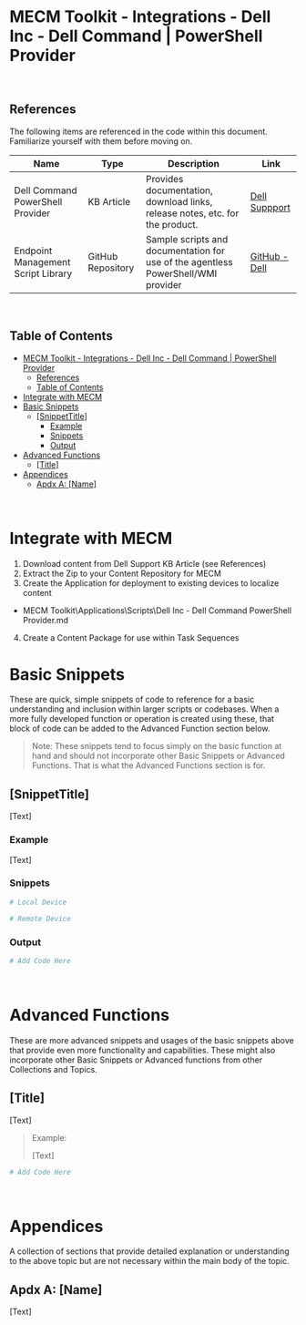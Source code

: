 # MECM Toolkit - Integrations - Dell Inc - Dell Command | PowerShell Provider

&nbsp;

## References

The following items are referenced in the code within this document. Familiarize yourself with them before moving on.

| Name                                | Type                        | Description                                                                                                       | Link |
|-------------------------------------|-----------------------------|-------------------------------------------------------------------------------------------------------------------|------|
| Dell Command PowerShell Provider    | KB Article                  | Provides documentation, download links, release notes, etc. for the product.                                      | [Dell Suppport](https://www.dell.com/support/kbdoc/en-us/000177240/dell-command-powershell-provider) |
| Endpoint Management Script Library  | GitHub Repository           | Sample scripts and documentation for use of the agentless PowerShell/WMI provider                                 | [GitHub - Dell](https://github.com/dell/Endpoint-Management-Script-Library) |

&nbsp;

## Table of Contents

- [MECM Toolkit - Integrations - Dell Inc - Dell Command | PowerShell Provider](#mecm-toolkit---integrations---dell-inc---dell-command--powershell-provider)
  - [References](#references)
  - [Table of Contents](#table-of-contents)
- [Integrate with MECM](#integrate-with-mecm)
- [Basic Snippets](#basic-snippets)
  - [\[SnippetTitle\]](#snippettitle)
    - [Example](#example)
    - [Snippets](#snippets)
    - [Output](#output)
- [Advanced Functions](#advanced-functions)
  - [\[Title\]](#title)
- [Appendices](#appendices)
  - [Apdx A: \[Name\]](#apdx-a-name)

&nbsp;

# Integrate with MECM

1. Download content from Dell Support KB Article (see References)
2. Extract the Zip to your Content Repository for MECM
3. Create the Application for deployment to existing devices to localize content
  - MECM Toolkit\Applications\Scripts\Dell Inc - Dell Command PowerShell Provider.md
4. Create a Content Package for use within Task Sequences

# Basic Snippets

These are quick, simple snippets of code to reference for a basic understanding and inclusion within larger scripts or codebases. When a more fully developed function or operation is created using these, that block of code can be added to the Advanced Function section below.

> Note: These snippets tend to focus simply on the basic function at hand and should not incorporate other Basic Snippets or Advanced Functions. That is what the Advanced Functions section is for.

## [SnippetTitle]

[Text]

### Example

[Text]

### Snippets

```powershell
# Local Device

# Remote Device

```

### Output

```powershell
# Add Code Here
```

&nbsp;

# Advanced Functions

These are more advanced snippets and usages of the basic snippets above that provide even more functionality and capabilities. These might also incorporate other Basic Snippets or Advanced functions from other Collections and Topics.

## [Title]

[Text]

> Example:
>
> [Text]

```powershell
# Add Code Here
```

&nbsp;

# Appendices

A collection of sections that provide detailed explanation or understanding to the above topic but are not necessary within the main body of the topic.

## Apdx A: [Name]

[Text]